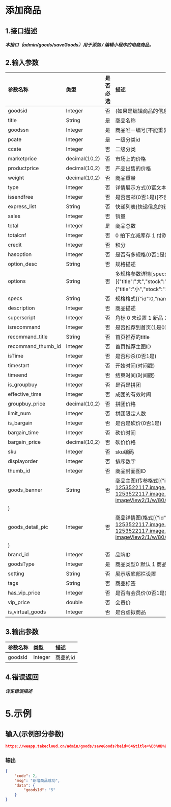 # 添加商品

## 1.接口描述

##### 本接口（admin/goods/saveGoods）用于添加 / 编辑小程序的电商商品。

## 2.输入参数

| 参数名称 | 类型 | 是否必选 | 描述 |
| :--- | :--- | :--- | :--- |
| goodsid | Integer | 否 | \(如果是编辑商品的信息需要传\) |
| title | String | 是 | 商品名称 |
| goodssn | Integer | 是 | 商品唯一编号\[不能重复\] |
| pcate | Integer | 是 | 一级分类id |
| ccate | Integer | 否 | 二级分类 |
| marketprice | decimal\(10,2\) | 否 | 市场上的价格 |
| productprice | decimal\(10,2\) | 否 | 产品出售的价格 |
| weight | decimal\(10,2\) | 否 | 商品重量 |
| type | Integer | 否 | 详情展示方式\(0富文本1详情图\) |
| issendfree | Integer | 否 | 是否包邮\(0否1是\)\[不包邮的话要填写快递列表\] |
| express\_list | String | 否 | 快递列表\[快递信息的获取接口目前不支持\] |
| sales | Integer | 否 | 销量 |
| total | Integer | 是 | 商品总数 |
| totalcnf | Integer | 否 | 0 拍下立减库存 1 付款减库存 2 永不减库存 |
| credit | Integer | 否 | 积分 |
| hasoption | Integer | 否 | 是否有多规格\(0否1是\)\[多规格商品的话options和specs也要传\] |
| option\_desc | String | 否 | 规格描述 |
| options | String | 否 | 多规格参数详情\[specs也要一同填写\]\(格式\[{"title":"大","stock":"10","productprice":"20","marketprice":"30","weight":"6","sales":"800"},{"title":"小","stock":"10","productprice":"20","marketprice":"30","weight":"6","sales":"800"}\] |
| specs | String | 否 | 规格格式\[{"id":0,"name":"大小杯","specItem":\[{"id":0,"title":"大"},{"id":0,"title":"小"}\]}\] |
| description | Integer | 否 | 商品描述 |
| superscript | Integer | 否 | 角标 0 未设置 1 新品 2精品 3促销 4 热卖 |
| isrecommand | Integer | 否 | 是否推荐到首页\(1是0否\) |
| recommand\_title | String | 否 | 首页推荐的title |
| recommand\_thumb\_id | Integer | 否 | 首页推荐主图ID |
| isTime | Integer | 否 | 是否秒杀\(0否1是\) |
| timestart | Integer | 否 | 开始时间\(时间戳\) |
| timeend | Integer | 否 | 结束时间\(时间戳\) |
| is\_groupbuy | Integer | 否 | 是否是拼团 |
| effective\_time | Integer | 否 | 成团的有效时间 |
| groupbuy\_price | decimal\(10,2\) | 否 | 拼团价格 |
| limit\_num | Integer | 否 | 拼团限定人数 |
| is\_bargain | Integer | 否 | 是否是砍价\(0否1是\) |
| bargain\_time | Integer | 否 | 砍价时间 |
| bargain\_price | decimal\(10,2\) | 否 | 砍价价格 |
| sku | Integer | 否 | sku编码 |
| displayorder | Integer | 否 | 排序数字 |
| thumb\_id | Integer | 否 | 商品封面图ID |
| goods\_banner | String | 否 | 商品主图\(传参格式\[{"id":"1292269","url":"https://weapp-1253522117.image.myqcloud.com//image/20190125/d871a3bde31a65df.png","cover":"https://weapp-1253522117.image.myqcloud.com//image/20190125/d871a3bde31a65df.png?imageView2/1/w/80/h/80","active":false,"isThumb":true}\]\) |
| goods\_detail\_pic | Integer | 否 | 商品详情图\(格式\[{"id":"1325577","url":"https://weapp-1253522117.image.myqcloud.com//image/20190222/26d86cf09c3a6984.jpg","cover":"https://weapp-1253522117.image.myqcloud.com//image/20190222/26d86cf09c3a6984.jpg?imageView2/1/w/80/h/80","active":false}\]\) |
| brand\_id | Integer | 否 | 品牌ID |
| goodsType | Integer | 是 | 商品类型0 默认 1 商品 2 菜品 3 内容 |
| setting | String | 否 | 展示版底部栏设置 |
| tags | String | 否 | 商品标签 |
| has\_vip\_price | Integer | 否 | 是否有会员价\(0否1是\) |
| vip\_price | double | 否 | 会员价 |
| is\_virtual\_goods | Integer | 否 | 是否虚拟商品 |

## 3.输出参数

| 参数名称 | 类型 | 描述 |
| :--- | :--- | :--- |
| goodsId | Integer | 商品的id |

## 4.错误返回

##### 详见错误描述

# 5.示例

## 输入\(示例部分参数\)

```json
https://weapp.takecloud.cn/admin/goods/saveGoods?beid=64&title=%E8%8B%B9%E6%9E%9C4%E5%8F%B7&goodssn=G8021551840904&pcate=57618&ccate=0&marketprice=200&productprice=600&weight=20&issendfree=1&express_list=&sales=800&total=68&totalcnf=2&hasoption=0&option_desc=%E5%9C%A3%E8%AF%9E%E8%8A%82&description=%E6%98%AF%E6%8F%8F%E8%BF%B0%E5%91%80&superscript=0&isrecommand=1&recommand_title=%E4%B8%BB%E5%9B%BE%E6%A0%87%E9%A2%98&recommand_thumb_id=222&isTime=0&timestart=0&timeend=0&is_groupbuy=0&is_bargain=0&effective_time=0&groupbuy_price=0&limit_num=0&bargain_time=0&bargain_price=0&sku=0&displayorder=2&thumb_id=276&goods_banner=&goods_detail_pic=&brand_id=0&goodsType=1&setting=&tags=&has_vip_price=0&vip_price=0&is_virtual_goods=0&AppId=tc_5c7f30c34a0eb&Nonce=56816&Timestamp=1551848233&Signature=GSYrXAo6v3vsugbtfWPZYH0OGOc%3D
```

### 输出

```json
{
    "code": 2,
    "msg": "新增商品成功",
    "data": {
        "goodsId": "5"
    }
}
```



